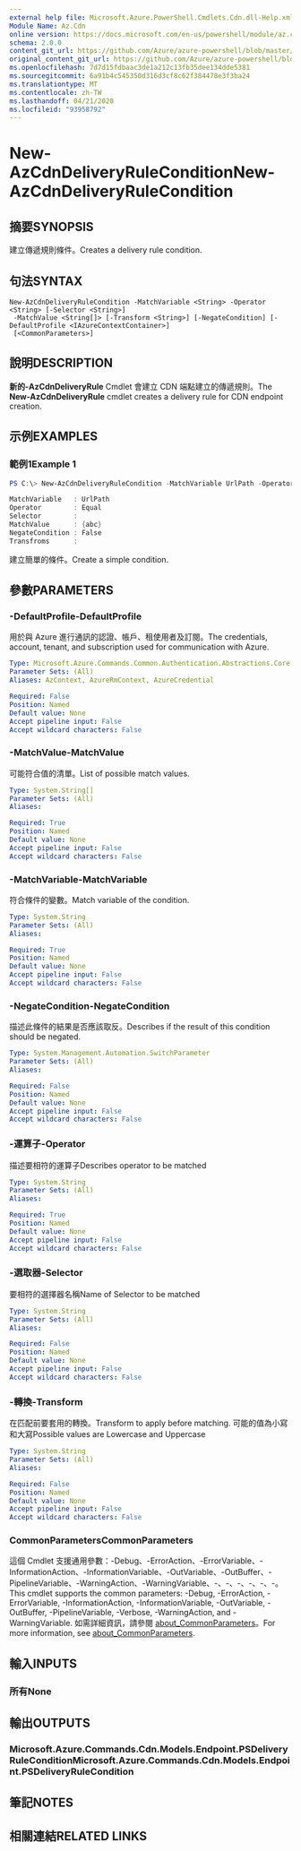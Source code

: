 ```yaml
---
external help file: Microsoft.Azure.PowerShell.Cmdlets.Cdn.dll-Help.xml
Module Name: Az.Cdn
online version: https://docs.microsoft.com/en-us/powershell/module/az.cdn/new-azcdndeliveryrulecondition
schema: 2.0.0
content_git_url: https://github.com/Azure/azure-powershell/blob/master/src/Cdn/Cdn/help/New-AzCdnDeliveryRuleCondition.md
original_content_git_url: https://github.com/Azure/azure-powershell/blob/master/src/Cdn/Cdn/help/New-AzCdnDeliveryRuleCondition.md
ms.openlocfilehash: 7d7d15fdbaac3de1a212c13fb35dee134dde5381
ms.sourcegitcommit: 6a91b4c545350d316d3cf8c62f384478e3f3ba24
ms.translationtype: MT
ms.contentlocale: zh-TW
ms.lasthandoff: 04/21/2020
ms.locfileid: "93958792"
---
```

# <span data-ttu-id="4fdf0-101">New-AzCdnDeliveryRuleCondition</span><span class="sxs-lookup"><span data-stu-id="4fdf0-101">New-AzCdnDeliveryRuleCondition</span></span>

## <span data-ttu-id="4fdf0-102">摘要</span><span class="sxs-lookup"><span data-stu-id="4fdf0-102">SYNOPSIS</span></span>
<span data-ttu-id="4fdf0-103">建立傳遞規則條件。</span><span class="sxs-lookup"><span data-stu-id="4fdf0-103">Creates a delivery rule condition.</span></span>

## <span data-ttu-id="4fdf0-104">句法</span><span class="sxs-lookup"><span data-stu-id="4fdf0-104">SYNTAX</span></span>

```
New-AzCdnDeliveryRuleCondition -MatchVariable <String> -Operator <String> [-Selector <String>]
 -MatchValue <String[]> [-Transform <String>] [-NegateCondition] [-DefaultProfile <IAzureContextContainer>]
 [<CommonParameters>]
```

## <span data-ttu-id="4fdf0-105">說明</span><span class="sxs-lookup"><span data-stu-id="4fdf0-105">DESCRIPTION</span></span>
<span data-ttu-id="4fdf0-106">**新的-AzCdnDeliveryRule** Cmdlet 會建立 CDN 端點建立的傳遞規則。</span><span class="sxs-lookup"><span data-stu-id="4fdf0-106">The **New-AzCdnDeliveryRule** cmdlet creates a delivery rule for CDN endpoint creation.</span></span>

## <span data-ttu-id="4fdf0-107">示例</span><span class="sxs-lookup"><span data-stu-id="4fdf0-107">EXAMPLES</span></span>

### <span data-ttu-id="4fdf0-108">範例1</span><span class="sxs-lookup"><span data-stu-id="4fdf0-108">Example 1</span></span>
```powershell
PS C:\> New-AzCdnDeliveryRuleCondition -MatchVariable UrlPath -Operator Equal -MatchValue "abc"

MatchVariable   : UrlPath
Operator        : Equal
Selector        :
MatchValue      : {abc}
NegateCondition : False
Transfroms      :
```

<span data-ttu-id="4fdf0-109">建立簡單的條件。</span><span class="sxs-lookup"><span data-stu-id="4fdf0-109">Create a simple condition.</span></span>

## <span data-ttu-id="4fdf0-110">參數</span><span class="sxs-lookup"><span data-stu-id="4fdf0-110">PARAMETERS</span></span>

### <span data-ttu-id="4fdf0-111">-DefaultProfile</span><span class="sxs-lookup"><span data-stu-id="4fdf0-111">-DefaultProfile</span></span>
<span data-ttu-id="4fdf0-112">用於與 Azure 進行通訊的認證、帳戶、租使用者及訂閱。</span><span class="sxs-lookup"><span data-stu-id="4fdf0-112">The credentials, account, tenant, and subscription used for communication with Azure.</span></span>

```yaml
Type: Microsoft.Azure.Commands.Common.Authentication.Abstractions.Core.IAzureContextContainer
Parameter Sets: (All)
Aliases: AzContext, AzureRmContext, AzureCredential

Required: False
Position: Named
Default value: None
Accept pipeline input: False
Accept wildcard characters: False
```

### <span data-ttu-id="4fdf0-113">-MatchValue</span><span class="sxs-lookup"><span data-stu-id="4fdf0-113">-MatchValue</span></span>
<span data-ttu-id="4fdf0-114">可能符合值的清單。</span><span class="sxs-lookup"><span data-stu-id="4fdf0-114">List of possible match values.</span></span>

```yaml
Type: System.String[]
Parameter Sets: (All)
Aliases:

Required: True
Position: Named
Default value: None
Accept pipeline input: False
Accept wildcard characters: False
```

### <span data-ttu-id="4fdf0-115">-MatchVariable</span><span class="sxs-lookup"><span data-stu-id="4fdf0-115">-MatchVariable</span></span>
<span data-ttu-id="4fdf0-116">符合條件的變數。</span><span class="sxs-lookup"><span data-stu-id="4fdf0-116">Match variable of the condition.</span></span>

```yaml
Type: System.String
Parameter Sets: (All)
Aliases:

Required: True
Position: Named
Default value: None
Accept pipeline input: False
Accept wildcard characters: False
```

### <span data-ttu-id="4fdf0-117">-NegateCondition</span><span class="sxs-lookup"><span data-stu-id="4fdf0-117">-NegateCondition</span></span>
<span data-ttu-id="4fdf0-118">描述此條件的結果是否應該取反。</span><span class="sxs-lookup"><span data-stu-id="4fdf0-118">Describes if the result of this condition should be negated.</span></span>

```yaml
Type: System.Management.Automation.SwitchParameter
Parameter Sets: (All)
Aliases:

Required: False
Position: Named
Default value: None
Accept pipeline input: False
Accept wildcard characters: False
```

### <span data-ttu-id="4fdf0-119">-運算子</span><span class="sxs-lookup"><span data-stu-id="4fdf0-119">-Operator</span></span>
<span data-ttu-id="4fdf0-120">描述要相符的運算子</span><span class="sxs-lookup"><span data-stu-id="4fdf0-120">Describes operator to be matched</span></span>

```yaml
Type: System.String
Parameter Sets: (All)
Aliases:

Required: True
Position: Named
Default value: None
Accept pipeline input: False
Accept wildcard characters: False
```

### <span data-ttu-id="4fdf0-121">-選取器</span><span class="sxs-lookup"><span data-stu-id="4fdf0-121">-Selector</span></span>
<span data-ttu-id="4fdf0-122">要相符的選擇器名稱</span><span class="sxs-lookup"><span data-stu-id="4fdf0-122">Name of Selector to be matched</span></span>

```yaml
Type: System.String
Parameter Sets: (All)
Aliases:

Required: False
Position: Named
Default value: None
Accept pipeline input: False
Accept wildcard characters: False
```

### <span data-ttu-id="4fdf0-123">-轉換</span><span class="sxs-lookup"><span data-stu-id="4fdf0-123">-Transform</span></span>
<span data-ttu-id="4fdf0-124">在匹配前要套用的轉換。</span><span class="sxs-lookup"><span data-stu-id="4fdf0-124">Transform to apply before matching.</span></span>
<span data-ttu-id="4fdf0-125">可能的值為小寫和大寫</span><span class="sxs-lookup"><span data-stu-id="4fdf0-125">Possible values are Lowercase and Uppercase</span></span>

```yaml
Type: System.String
Parameter Sets: (All)
Aliases:

Required: False
Position: Named
Default value: None
Accept pipeline input: False
Accept wildcard characters: False
```

### <span data-ttu-id="4fdf0-126">CommonParameters</span><span class="sxs-lookup"><span data-stu-id="4fdf0-126">CommonParameters</span></span>
<span data-ttu-id="4fdf0-127">這個 Cmdlet 支援通用參數：-Debug、-ErrorAction、-ErrorVariable、-InformationAction、-InformationVariable、-OutVariable、-OutBuffer、-PipelineVariable、-WarningAction、-WarningVariable、-、-、-、-、-、-。</span><span class="sxs-lookup"><span data-stu-id="4fdf0-127">This cmdlet supports the common parameters: -Debug, -ErrorAction, -ErrorVariable, -InformationAction, -InformationVariable, -OutVariable, -OutBuffer, -PipelineVariable, -Verbose, -WarningAction, and -WarningVariable.</span></span> <span data-ttu-id="4fdf0-128">如需詳細資訊，請參閱 [about_CommonParameters](http://go.microsoft.com/fwlink/?LinkID=113216)。</span><span class="sxs-lookup"><span data-stu-id="4fdf0-128">For more information, see [about_CommonParameters](http://go.microsoft.com/fwlink/?LinkID=113216).</span></span>

## <span data-ttu-id="4fdf0-129">輸入</span><span class="sxs-lookup"><span data-stu-id="4fdf0-129">INPUTS</span></span>

### <span data-ttu-id="4fdf0-130">所有</span><span class="sxs-lookup"><span data-stu-id="4fdf0-130">None</span></span>

## <span data-ttu-id="4fdf0-131">輸出</span><span class="sxs-lookup"><span data-stu-id="4fdf0-131">OUTPUTS</span></span>

### <span data-ttu-id="4fdf0-132">Microsoft.Azure.Commands.Cdn.Models.Endpoint.PSDeliveryRuleCondition</span><span class="sxs-lookup"><span data-stu-id="4fdf0-132">Microsoft.Azure.Commands.Cdn.Models.Endpoint.PSDeliveryRuleCondition</span></span>

## <span data-ttu-id="4fdf0-133">筆記</span><span class="sxs-lookup"><span data-stu-id="4fdf0-133">NOTES</span></span>

## <span data-ttu-id="4fdf0-134">相關連結</span><span class="sxs-lookup"><span data-stu-id="4fdf0-134">RELATED LINKS</span></span>

